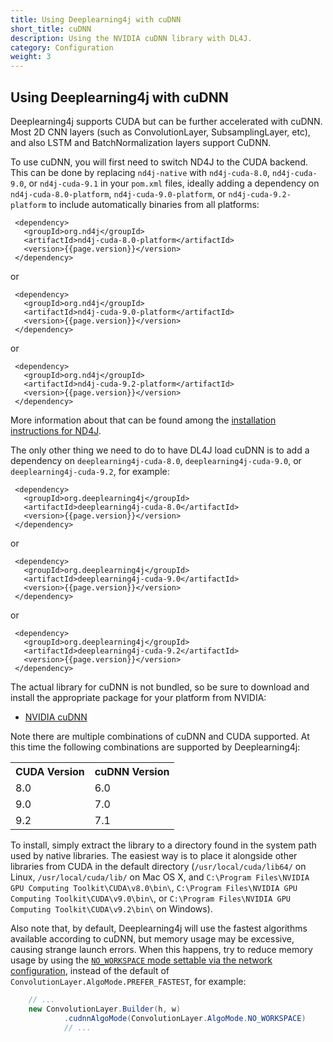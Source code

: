 ```yaml
---
title: Using Deeplearning4j with cuDNN
short_title: cuDNN
description: Using the NVIDIA cuDNN library with DL4J.
category: Configuration
weight: 3
---
```


## Using Deeplearning4j with cuDNN

Deeplearning4j supports CUDA but can be further accelerated with cuDNN. Most 2D CNN layers (such as ConvolutionLayer, SubsamplingLayer, etc), and also LSTM and BatchNormalization layers support CuDNN.

To use cuDNN, you will first need to switch ND4J to the CUDA backend. This can be done by replacing `nd4j-native` with `nd4j-cuda-8.0`, `nd4j-cuda-9.0`, or `nd4j-cuda-9.1`  in your `pom.xml` files, ideally adding a dependency on `nd4j-cuda-8.0-platform`, `nd4j-cuda-9.0-platform`, or `nd4j-cuda-9.2-platform` to include automatically binaries from all platforms:

	 <dependency>
	   <groupId>org.nd4j</groupId>
	   <artifactId>nd4j-cuda-8.0-platform</artifactId>
	   <version>{{page.version}}</version>
	 </dependency>

or

	 <dependency>
	   <groupId>org.nd4j</groupId>
	   <artifactId>nd4j-cuda-9.0-platform</artifactId>
	   <version>{{page.version}}</version>
	 </dependency>

or

	 <dependency>
	   <groupId>org.nd4j</groupId>
	   <artifactId>nd4j-cuda-9.2-platform</artifactId>
	   <version>{{page.version}}</version>
	 </dependency>

More information about that can be found among the [installation instructions for ND4J](http://nd4j.org/getstarted).

The only other thing we need to do to have DL4J load cuDNN is to add a dependency on `deeplearning4j-cuda-8.0`, `deeplearning4j-cuda-9.0`, or `deeplearning4j-cuda-9.2`, for example:

	 <dependency>
	   <groupId>org.deeplearning4j</groupId>
	   <artifactId>deeplearning4j-cuda-8.0</artifactId>
	   <version>{{page.version}}</version>
	 </dependency>

or

	 <dependency>
	   <groupId>org.deeplearning4j</groupId>
	   <artifactId>deeplearning4j-cuda-9.0</artifactId>
	   <version>{{page.version}}</version>
	 </dependency>

or

	 <dependency>
	   <groupId>org.deeplearning4j</groupId>
	   <artifactId>deeplearning4j-cuda-9.2</artifactId>
	   <version>{{page.version}}</version>
	 </dependency>

The actual library for cuDNN is not bundled, so be sure to download and install the appropriate package for your platform from NVIDIA:

* [NVIDIA cuDNN](https://developer.nvidia.com/cudnn)

Note there are multiple combinations of cuDNN and CUDA supported. At this time the following combinations are supported by Deeplearning4j:
<table style="width:60%">
	<tr>
		<th>CUDA Version</th>
		<th>cuDNN Version</th>
	</tr>
	<tr><td>8.0</td><td>6.0</td></tr>
	<tr><td>9.0</td><td>7.0</td></tr>
	<tr><td>9.2</td><td>7.1</td></tr>
</table>

 
 To install, simply extract the library to a directory found in the system path used by native libraries. The easiest way is to place it alongside other libraries from CUDA in the default directory (`/usr/local/cuda/lib64/` on Linux, `/usr/local/cuda/lib/` on Mac OS X, and `C:\Program Files\NVIDIA GPU Computing Toolkit\CUDA\v8.0\bin\`, `C:\Program Files\NVIDIA GPU Computing Toolkit\CUDA\v9.0\bin\`, or `C:\Program Files\NVIDIA GPU Computing Toolkit\CUDA\v9.2\bin\` on Windows).

Also note that, by default, Deeplearning4j will use the fastest algorithms available according to cuDNN, but memory usage may be excessive, causing strange launch errors. When this happens, try to reduce memory usage by using the [`NO_WORKSPACE` mode settable via the network configuration](https://deeplearning4j.org/doc/org/deeplearning4j/nn/conf/layers/ConvolutionLayer.Builder.html#cudnnAlgoMode-org.deeplearning4j.nn.conf.layers.ConvolutionLayer.AlgoMode-), instead of the default of `ConvolutionLayer.AlgoMode.PREFER_FASTEST`, for example:

```java
    // ...
    new ConvolutionLayer.Builder(h, w)
            .cudnnAlgoMode(ConvolutionLayer.AlgoMode.NO_WORKSPACE)
            // ...

```